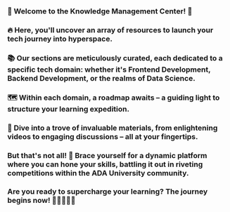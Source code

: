 ### 🧠 Welcome to the Knowledge Management Center! 🚀
### 🔥 Here, you'll uncover an array of resources to launch your tech journey into hyperspace.

### 📚 Our sections are meticulously curated, each dedicated to a specific tech domain: whether it's Frontend Development, Backend Development, or the realms of Data Science.

### 🗺️ Within each domain, a roadmap awaits – a guiding light to structure your learning expedition.

### 🔗 Dive into a trove of invaluable materials, from enlightening videos to engaging discussions – all at your fingertips.

### But that's not all! 🌟 Brace yourself for a dynamic platform where you can hone your skills, battling it out in riveting competitions within the ADA University community.

### Are you ready to supercharge your learning? The journey begins now! 🚀👩‍💻👨‍💻
